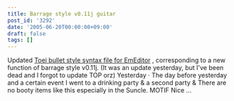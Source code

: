 ```yaml
---
title: Barrage style v0.11j guitar
post_id: '3292'
date: '2005-06-20T00:00:00+09:00'
draft: false
tags: []
---
```


Updated [Toei bullet style syntax file for EmEditor](/emeditor-danmakufu) , corresponding to a new function of barrage style v0.11j. (It was an update yesterday, but I've been dead and I forgot to update TOP orz) Yesterday · The day before yesterday and a certain event I went to a drinking party & a second party & There are no booty items like this especially in the Suncle. MOTIF Nice ...